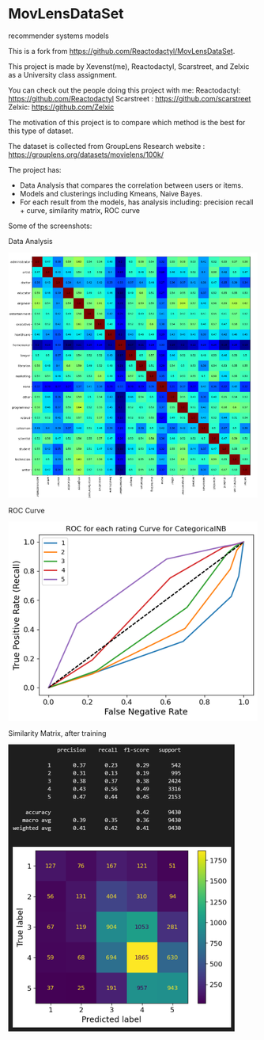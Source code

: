 # MovLensDataSet
recommender systems models

This is a fork from https://github.com/Reactodactyl/MovLensDataSet.

This project is made by Xevenst(me), Reactodactyl, Scarstreet, and Zelxic as a University class assignment.

You can check out the people doing this project with me:
Reactodactyl: https://github.com/Reactodactyl
Scarstreet : https://github.com/scarstreet
Zelxic: https://github.com/Zelxic

The motivation of this project is to compare which method is the best for this type of dataset.

The dataset is collected from GroupLens Research website : https://grouplens.org/datasets/movielens/100k/

The project has:
  - Data Analysis that compares the correlation between users or items.
  - Models and clusterings including Kmeans, Naive Bayes.
  - For each result from the models, has analysis including: precision recall + curve, similarity matrix, ROC curve

Some of the screenshots:

Data Analysis

![Screenshots](Screenshots/1.png)

ROC Curve

![Screenshots](Screenshots/3.png)

Similarity Matrix, after training

![Screenshots](Screenshots/2.png)
